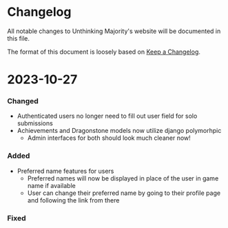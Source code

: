# Changelog

All notable changes to Unthinking Majority's website will be documented in this file.

The format of this document is loosely based on [Keep a Changelog](https://keepachangelog.com/).

# 2023-10-27

### Changed

* Authenticated users no longer need to fill out user field for solo submissions
* Achievements and Dragonstone models now utilize django polymorhpic
    * Admin interfaces for both should look much cleaner now!

### Added

* Preferred name features for users
    * Preferred names will now be displayed in place of the user in game name if available
    * User can change their preferred name by going to their profile page and following the link from there

### Fixed
